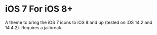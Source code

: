# iOS 7 For iOS 8+ 
A theme to bring the iOS 7 icons to iOS 8 and up (tested on iOS 14.2 and 14.4.2). Requires a jailbreak.
